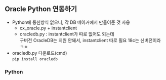 ## Oracle Python 연동하기
- Python에 통신방식 없으니, 각 DB 메이커에서 만들어준 것 사용
    - cx_oracle.py + instantclient
    - oracledb.py : instantclient가 따로 없어도 되는데  
            구버전 OracleDB는 지원 안돼서, instantclient 따로 필요
            18c는 신버전이라 ㄱㅊ 
- oracledb.py 다운로드(cmd)  
```pip install oracledb```
### Python
```py
